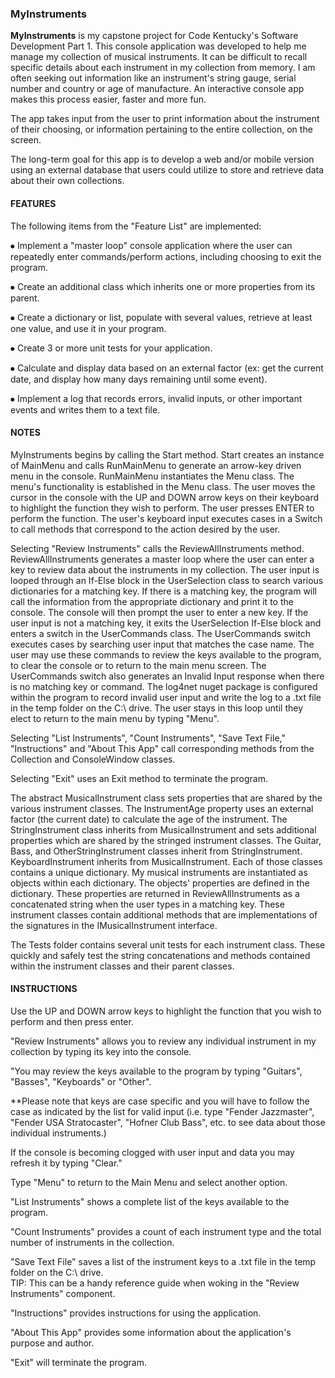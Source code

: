 ### MyInstruments

**MyInstruments** is my capstone project for Code Kentucky's Software Development Part 1. 
This console application was developed to help me manage my collection of musical instruments. 
It can be difficult to recall specific details about each instrument in my collection from memory. 
I am often seeking out information like an instrument's string gauge, serial number and country or age of manufacture. 
An interactive console app makes this process easier, faster and more fun.

The app takes input from the user to print information about the instrument of their choosing, or information pertaining to the entire collection, on the screen.

The long-term goal for this app is to develop a web and/or mobile version using an external database that users could utilize to store and retrieve data about their own collections.


#### FEATURES
The following items from the "Feature List" are implemented:

⦁	Implement a "master loop" console application where the user can repeatedly enter commands/perform actions, including choosing to exit the program.

⦁	Create an additional class which inherits one or more properties from its parent.

⦁	Create a dictionary or list, populate with several values, retrieve at least one value, and use it in your program.

⦁	Create 3 or more unit tests for your application.

⦁	Calculate and display data based on an external factor (ex: get the current date, and display how many days remaining until some event).

⦁ Implement a log that records errors, invalid inputs, or other important events and writes them to a text file.

#### NOTES
MyInstruments begins by calling the Start method.
Start creates an instance of MainMenu and calls RunMainMenu to generate an arrow-key driven menu in the console. 
RunMainMenu instantiates the Menu class.
The menu's functionality is established in the Menu class.
The user moves the cursor in the console with the UP and DOWN arrow keys on their keyboard to highlight the function they wish to perform.
The user presses ENTER to perform the function.
The user's keyboard input executes cases in a Switch to call methods that correspond to the action desired by the user.

Selecting "Review Instruments" calls the ReviewAllInstruments method.
ReviewAllInstruments generates a master loop where the user can enter a key to review data about the instruments in my collection. 
The user input is looped through an If-Else block in the UserSelection class to search various dictionaries for a matching key. 
If there is a matching key, the program will call the information from the appropriate dictionary and print it to the console.
The console will then prompt the user to enter a new key.
If the user input is not a matching key, it exits the UserSelection If-Else block and enters a switch in the UserCommands class. 
The UserCommands switch executes cases by searching user input that matches the case name.
The user may use these commands to review the keys available to the program, to clear the console or to return to the main menu screen.
The UserCommands switch also generates an Invalid Input response when there is no matching key or command. 
The log4net nuget package is configured within the program to record invalid user input and write the log to a .txt file in the temp folder on the C:\ drive.
The user stays in this loop until they elect to return to the main menu by typing "Menu".

Selecting "List Instruments", "Count Instruments", "Save Text File," "Instructions" and "About This App" call corresponding methods from the Collection and ConsoleWindow classes.

Selecting "Exit" uses an Exit method to terminate the program.

The abstract MusicalInstrument class sets properties that are shared by the various instrument classes. 
The InstrumentAge property uses an external factor (the current date) to calculate the age of the instrument. 
The StringInstrument class inherits from MusicalInstrument and sets additional properties which are shared by the stringed instrument classes. 
The Guitar, Bass, and OtherStringInstrument classes inherit from StringInstrument.
KeyboardInstrument inherits from MusicalInstrument.
Each of those classes contains a unique dictionary. 
My musical instruments are instantiated as objects within each dictionary. 
The objects' properties are defined in the dictionary. 
These properties are returned in ReviewAllInstruments as a concatenated string when the user types in a matching key. 
These instrument classes contain additional methods that are implementations of the signatures in the IMusicalInstrument interface.

The Tests folder contains several unit tests for each instrument class. 
These quickly and safely test the string concatenations and methods contained within the instrument classes and their parent classes.

#### INSTRUCTIONS
Use the UP and DOWN arrow keys to highlight the function that you wish to perform and then press enter.

"Review Instruments" allows you to review any individual instrument in my collection by typing its key into the console.

"You may review the keys available to the program by typing "Guitars", "Basses", "Keyboards" or "Other".

**Please note that keys are case specific and you will have to follow the case as indicated by the list for valid input (i.e. type "Fender Jazzmaster", "Fender USA Stratocaster", "Hofner Club Bass", etc. to see data about those individual instruments.)

If the console is becoming clogged with user input and data you may refresh it by typing "Clear."

Type "Menu" to return to the Main Menu and select another option.

"List Instruments" shows a complete list of the keys available to the program.

"Count Instruments" provides a count of each instrument type and the total number of instruments in the collection.

"Save Text File" saves a list of the instrument keys to a .txt file in the temp folder on the C:\ drive.  
TIP: This can be a handy reference guide when woking in the "Review Instruments" component.

"Instructions" provides instructions for using the application.

"About This App" provides some information about the application's purpose and author.

"Exit" will terminate the program.

